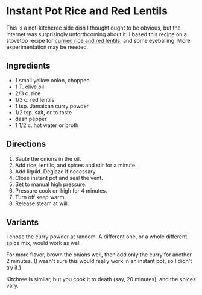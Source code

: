# Instant Pot Rice and Red Lentils

This is a not-kitcheree side dish I thought ought to be obvious, but the internet was surprisingly unforthcoming about it.  I based this recipe on a stovetop recipe for [curried rice and red lentils](https://kalynskitchen.com/curried-rice-and-red-lentils-best/), and some eyeballing.  More experimentation may be needed.

## Ingredients

* 1 small yellow onion, chopped
* 1 T. olive oil
* 2/3 c. rice
* 1/3 c. red lentils
* 1 tsp. Jamaican curry powder
* 1/2 tsp. salt, or to taste
* dash pepper
* 1 1/2 c. hot water or broth

## Directions

1. Sauté the onions in the oil.
2. Add rice, lentils, and spices and stir for a minute.
3. Add liquid.  Deglaze if necessary.
4. Close instant pot and seal the vent.  
5. Set to manual high pressure.
6. Pressure cook on high for 4 minutes.
7. Turn off keep warm.
8. Release steam at will.

## Variants

I chose the curry powder at random.  A different one, or a whole different spice mix, would work as well.  

For more flavor, brown the onions well, then add only the curry for another 2 minutes.  (I wasn't sure this would really work in an instant pot, so I didn't try it.)

Kitchree is similar, but you cook it to death (say, 20 minutes), and the spices vary.
